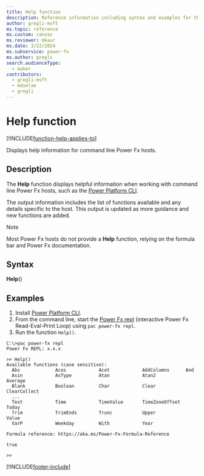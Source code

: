 ```yaml
---
title: Help function
description: Reference information including syntax and examples for the Help function.
author: gregli-msft
ms.topic: reference
ms.custom: canvas
ms.reviewer: mkaur
ms.date: 3/22/2024
ms.subservice: power-fx
ms.author: gregli
search.audienceType:
  - maker
contributors:
  - gregli-msft
  - mduelae
  - gregli
---
```


# Help function
[!INCLUDE[function-help-applies-to](includes/function-help-applies-to.md)]



Displays help information for command line Power Fx hosts.

## Description

The **Help** function displays helpful information when working with command line Power Fx hosts, such as the [Power Platform CLI](../../developer/cli/introduction.md).  

The output information includes the list of functions available and any details specific to the host. This output is updated as more guidance and new functions are added.

> [!NOTE]
> Most Power Fx hosts do not provide a **Help** function, relying on the formula bar and Power Fx documentation.

## Syntax

**Help**()

## Examples

1. Install [Power Platform CLI](../../developer/cli/introduction.md).
1. From the command line, start the [Power Fx repl](../../developer/cli/reference/power-fx.md) (interactive Power Fx Read-Eval-Print Loop) using `pac power-fx repl`.
1. Run the function `Help()`.  

```
C:\>pac power-fx repl
Power Fx REPL: x.x.x

>> Help()
Available functions (case sensitive):
  Abs             Acos            Acot            AddColumns      And
  Asin            AsType          Atan            Atan2           Average
  Blank           Boolean         Char            Clear           ClearCollect
  ...
  Text            Time            TimeValue       TimeZoneOffset  Today
  Trim            TrimEnds        Trunc           Upper           Value
  VarP            Weekday         With            Year

Formula reference: https://aka.ms/Power-Fx-Formula-Reference

true

>>
```

[!INCLUDE[footer-include](../../includes/footer-banner.md)]









































































































